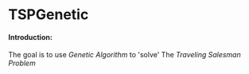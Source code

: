 # TSPGenetic

#### Introduction:

The goal is to use *Genetic Algorithm* to 'solve' The *Traveling Salesman Problem*
